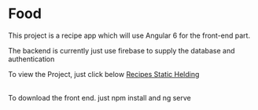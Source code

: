# Food

This project is a recipe app which will use Angular 6 for the front-end part. 

The backend is currently just use firebase to supply the database and authentication

To view the Project, just click below
<a href="http://jerry-app-deployment.s3-website-ap-southeast-2.amazonaws.com/"  target="_blank">Recipes Static Helding</a>

<br/>
To download the front end.
just npm install and ng serve

